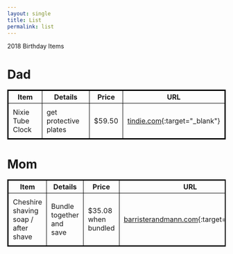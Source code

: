 ```yaml
---
layout: single
title: List
permalink: list
---
```


<style>
  table{
    border-collapse: collapse;
    border-spacing: 0;
    border:2px solid #000000;
  }
  th{
    border:1px solid #000000;
  }
  td{
    border:1px solid #000000;
    padding: 10px;
  }
</style>

2018 Birthday Items

# Dad
| Item | Details | Price | URL |
| --- | --- | --- | --- |
| Nixie Tube Clock | get protective plates | $59.50 | [tindie.com](https://www.tindie.com/products/RobG/msp430-nixie-clock-kit/){:target="_blank"} |

# Mom
| Item | Details | Price | URL |
| --- | --- | --- | --- |
| Cheshire shaving soap / after shave | Bundle together and save | $35.08 when bundled | [barristerandmann.com](https://www.barristerandmann.com/collections/shaving-soap/products/cheshire-shaving-soap){:target="_blank"} |


